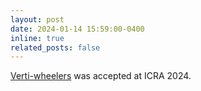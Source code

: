 ```yaml
---
layout: post
date: 2024-01-14 15:59:00-0400
inline: true
related_posts: false
---
```


[Verti-wheelers](https://arxiv.org/abs/2303.00998v3) was accepted at ICRA 2024.
